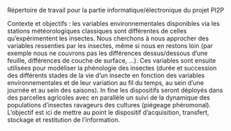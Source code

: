 Répertoire de travail pour la partie informatique/électronique du projet PI2P

Contexte et objectifs : les variables environnementales disponibles via les stations météorologiques classiques sont différentes de celles qu’expérimentent les insectes. Nous cherchons à nous approcher des variables ressenties par les insectes, même si nous en restons loin (par exemple nous ne couvrons pas les différences dessus/dessous d’une feuille, différences de couche de surface, …). Ces variables sont ensuite utilisées pour modéliser la phénologie des insectes (durée et succession des différents stades de la vie d’un insecte en fonction des variables environnementales et de leur variation au fil du temps, au sein d’une journée et au sein des saisons). In fine les dispositifs seront déployés dans des parcelles agricoles avec en parallèle un suivi de la dynamique des populations d’insectes ravageurs des cultures (piégeage phéromonal). L’objectif est ici de mettre au point le dispositif d’acquisition, transfert, stockage et restitution de l’information.
